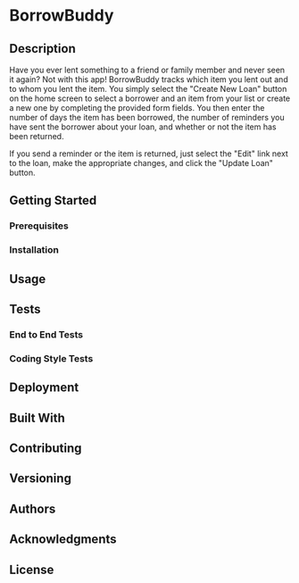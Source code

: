 <!-- This README would normally document whatever steps are necessary to get the
application up and running.

Things you may want to cover:

* Ruby version

* System dependencies

* Configuration

* Database creation

* Database initialization

* How to run the test suite

* Services (job queues, cache servers, search engines, etc.)

* Deployment instructions

* ... -->

# BorrowBuddy

## Description

Have you ever lent something to a friend or family member and never seen it again? Not with this app! BorrowBuddy tracks which item you lent out and to whom you lent the item. You simply select the "Create New Loan" button on the home screen to select a borrower and an item from your list or create a new one by completing the provided form fields. You then enter the number of days the item has been borrowed, the number of reminders you have sent the borrower about your loan, and whether or not the item has been returned.

If you send a reminder or the item is returned, just select the "Edit" link next to the loan, make the appropriate changes, and click the "Update Loan" button.

## Getting Started

<!-- These instructions will get you a copy of the project up and running on your local machine for development and testing purposes. See deployment for notes on how to deploy the project on a live system. -->

### Prerequisites

<!-- What things you need to install the software and how to install them

```
Give examples
``` -->

### Installation

<!-- A step by step series of examples that tell you how to get a development env running

Say what the step will be

```
Give the example
```

And repeat

```
until finished
``` -->

## Usage

<!-- End with an example of getting some data out of the system or using it for a little demo -->

## Tests

<!-- Explain how to run the automated tests for this system -->

### End to End Tests

<!-- Explain what these tests test and why

```
Give an example
``` -->

### Coding Style Tests

<!-- Explain what these tests test and why

```
Give an example
``` -->

## Deployment

<!-- Add additional notes about how to deploy this on a live system -->

## Built With

<!-- * [Dropwizard](http://www.dropwizard.io/1.0.2/docs/) - The web framework used
* [Maven](https://maven.apache.org/) - Dependency Management
* [ROME](https://rometools.github.io/rome/) - Used to generate RSS Feeds -->

## Contributing

<!-- Please read [CONTRIBUTING.md](https://gist.github.com/PurpleBooth/b24679402957c63ec426) for details on our code of conduct, and the process for submitting pull requests to us. -->

## Versioning

<!-- We use [SemVer](http://semver.org/) for versioning. For the versions available, see the [tags on this repository](https://github.com/your/project/tags). -->

## Authors

<!-- * **Billie Thompson** - *Initial work* - [PurpleBooth](https://github.com/PurpleBooth)

See also the list of [contributors](https://github.com/your/project/contributors) who participated in this project. -->

## Acknowledgments

<!-- * Hat tip to anyone whose code was used
* Inspiration
* etc
* Anything else that seems useful -->

## License

<!-- This project is licensed under the MIT License - see the [LICENSE.md](LICENSE.md) file for details -->
